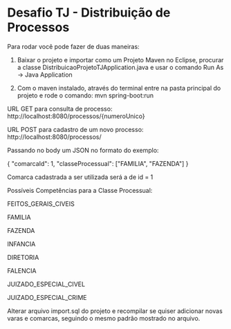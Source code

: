 # Desafio TJ - Distribuição de Processos

Para rodar você pode fazer de duas maneiras:

1) Baixar o projeto e importar como um Projeto Maven no Eclipse, procurar a classe DistribuicaoProjetoTJApplication.java e usar o comando Run As -> Java Application

2) Com o maven instalado, através do terminal entre na pasta principal do projeto e rode o comando: mvn spring-boot:run

URL GET para consulta de processo:
http://localhost:8080/processos/{numeroUnico}

URL POST para cadastro de um novo processo:
http://localhost:8080/processos/

Passando no body um JSON no formato do exemplo:

{
    "comarcaId": 1,
    "classeProcessual": ["FAMILIA", "FAZENDA"]
}

Comarca cadastrada a ser utilizada será a de id = 1

Possíveis Competências para a Classe Processual:

FEITOS_GERAIS_CIVEIS

FAMILIA

FAZENDA

INFANCIA

DIRETORIA

FALENCIA

JUIZADO_ESPECIAL_CIVEL

JUIZADO_ESPECIAL_CRIME


Alterar arquivo import.sql do projeto e recompilar se quiser adicionar novas varas e comarcas, seguindo o mesmo padrão mostrado no arquivo.
